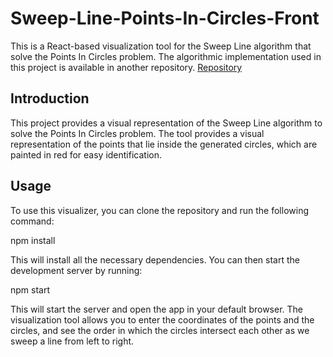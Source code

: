 # Sweep-Line-Points-In-Circles-Front

This is a React-based visualization tool for the Sweep Line algorithm that solve the Points In Circles problem. The algorithmic implementation used in this project is available in another repository. [Repository](https://github.com/ImanBekkaye/Sweep-Line-Points-In-Circles.git) 

## Introduction

This project provides a visual representation of the Sweep Line algorithm to solve the Points In Circles problem.
The tool provides a visual representation of the points that lie inside the generated circles, which are painted in red for easy identification.

## Usage

To use this visualizer, you can clone the repository and run the following command:

npm install


This will install all the necessary dependencies. You can then start the development server by running:

npm start


This will start the server and open the app in your default browser. The visualization tool allows you to enter the coordinates of the points and the circles, and see the order in which the circles intersect each other as we sweep a line from left to right.
